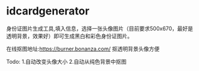 # idcardgenerator
身份证图片生成工具,填入信息，选择一张头像图片（目前要求500x670，最好是透明背景，效果好）即可生成黑白和彩色身份证图片。

在线抠图地址:https://burner.bonanza.com/
  抠透明背景头像方便

Todo:
1.自动改变头像大小
2.自动从纯色背景中抠图
